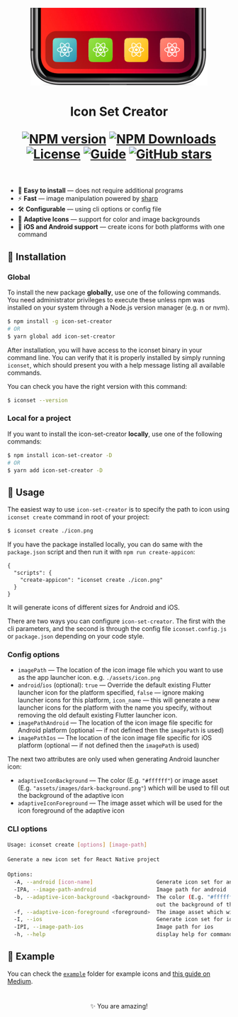 <header>
<p align="center">
  <img src="assets/iphone.svg" alt="logo" width="400">
</p>
<h1 align="center">
Icon Set Creator

<a href="https://www.npmjs.com/package/icon-set-creator" target="__blank"><img src="https://img.shields.io/npm/v/icon-set-creator?color=2B90B6&label=" alt="NPM version"></a>
<a href="https://www.npmjs.com/package/icon-set-creator" target="__blank"><img alt="NPM Downloads" src="https://img.shields.io/npm/dm/icon-set-creator?color=349dbe&label="></a>
<a href="https://github.com/martiliones/icon-set-creator" target="__blank"><img src="https://img.shields.io/github/license/martiliones/icon-set-creator.svg?label=&message=themes&color=45b8cd" alt="License"></a>
<a href="https://medium.com/@martiliones/the-easiest-way-to-create-and-manage-app-icons-for-react-native-on-ios-android-41ccca39df2" target="__blank"><img src="https://img.shields.io/static/v1?label=&message=Guide&color=4ec5d4" alt="Guide"></a>
<a href="https://github.com/martiliones/icon-set-creator" target="__blank"><img alt="GitHub stars" src="https://img.shields.io/github/stars/martiliones/icon-set-creator?style=social"></a>
</h1>
</header>

- 🌈 <b>Easy to install</b> — does not require additional programs
- ⚡️ <b>Fast</b> — image manipulation powered by [sharp](https://www.npmjs.com/package/sharp)
- 🛠 <b>Configurable</b> — using cli options or config file
- 🌟 <b>Adaptive Icons</b> — support for color and image backgrounds
- 📱 <b>iOS and Android support</b> — create icons for both platforms with one command

<h2>🚀 Installation</h2>
<h3>Global</h3>

To install the new package **globally**, use one of the following commands. You need administrator privileges to execute these unless npm was installed on your system through a Node.js version manager (e.g. n or nvm).

```bash
$ npm install -g icon-set-creator
# OR
$ yarn global add icon-set-creator
```

After installation, you will have access to the iconset binary in your command line. You can verify that it is properly installed by simply running `iconset`, which should present you with a help message listing all available commands.

You can check you have the right version with this command:

```bash
$ iconset --version
```

<h3>Local for a project</h3>

If you want to install the icon-set-creator **locally**, use one of the following commands:

```bash
$ npm install icon-set-creator -D
# OR
$ yarn add icon-set-creator -D
```

<h2>🧪 Usage</h2>

The easiest way to use `icon-set-creator` is to specify the path to icon using `iconset create` command in root of your project:
```bash
$ iconset create ./icon.png
```

If you have the package installed locally, you can do same with the `package.json` script and then run it with `npm run create-appicon`:
```json5
{
  "scripts": {
    "create-appicon": "iconset create ./icon.png"
  }
}
```

It will generate icons of different sizes for Android and iOS.

There are two ways you can configure `icon-set-creator`. The first with the cli parameters, and the second is through the config file `iconset.config.js` or `package.json` depending on your code style.

<h3>Config options</h3>

- `imagePath` — The location of the icon image file which you want to use as the app launcher icon. e.g. `./assets/icon.png`
- `android`/`ios` (optional): `true` — Override the default existing Flutter launcher icon for the platform specified, `false` — ignore making launcher icons for this platform, `icon_name` — this will generate a new launcher icons for the platform with the name you specify, without removing the old default existing Flutter launcher icon.
- `imagePathAndroid` — The location of the icon image file specific for Android platform (optional — if not defined then the `imagePath` is used)
- `imagePathIos` — The location of the icon image file specific for iOS platform (optional — if not defined then the `imagePath` is used)

The next two attributes are only used when generating Android launcher icon:

- `adaptiveIconBackground` — The color (E.g. `"#ffffff"`) or image asset (E.g. `"assets/images/dark-background.png"`) which will be used to fill out the background of the adaptive icon
- `adaptiveIconForeground` — The image asset which will be used for the icon foreground of the adaptive icon


<h3>CLI options</h3>

```bash
Usage: iconset create [options] [image-path]

Generate a new icon set for React Native project

Options:
  -A, --android [icon-name]                    Generate icon set for android
  -IPA, --image-path-android                   Image path for android
  -b, --adaptive-icon-background <background>  The color (E.g. "#ffffff") or image asset (E.g. "assets/images/christmas-background.png") which will be used to fill
                                               out the background of the adaptive icon.
  -f, --adaptive-icon-foreground <foreground>  The image asset which will be used for the icon foreground of the adaptive icon
  -I, --ios                                    Generate icon set for ios
  -IPI, --image-path-ios                       Image path for ios
  -h, --help                                   display help for command
```

<h2>👀 Example</h2>

You can check the [`example`](https://github.com/martiliones/icon-set-creator/tree/master/example) folder for example icons and [this guide on Medium](https://medium.com/@martiliones/the-easiest-way-to-create-and-manage-app-icons-for-react-native-on-ios-android-41ccca39df2).

<h1></h1>

<p align="center">✨ You are amazing!</p>
